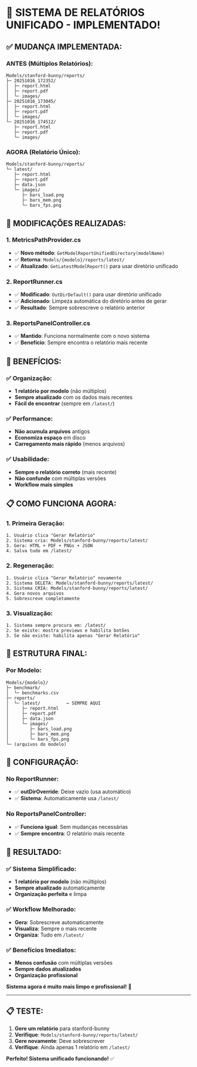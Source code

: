 # 🎯 SISTEMA DE RELATÓRIOS UNIFICADO - IMPLEMENTADO!

## ✅ **MUDANÇA IMPLEMENTADA:**

### **ANTES (Múltiplos Relatórios):**
```
Models/stanford-bunny/reports/
├─ 20251016_172352/
│  ├─ report.html
│  ├─ report.pdf
│  └─ images/
├─ 20251016_173045/
│  ├─ report.html
│  ├─ report.pdf
│  └─ images/
└─ 20251016_174512/
   ├─ report.html
   ├─ report.pdf
   └─ images/
```

### **AGORA (Relatório Único):**
```
Models/stanford-bunny/reports/
└─ latest/
   ├─ report.html
   ├─ report.pdf
   ├─ data.json
   └─ images/
      ├─ bars_load.png
      ├─ bars_mem.png
      └─ bars_fps.png
```

## 🔧 **MODIFICAÇÕES REALIZADAS:**

### **1. MetricsPathProvider.cs**
- ✅ **Novo método**: `GetModelReportUnifiedDirectory(modelName)`
- ✅ **Retorna**: `Models/{modelo}/reports/latest/`
- ✅ **Atualizado**: `GetLatestModelReport()` para usar diretório unificado

### **2. ReportRunner.cs**
- ✅ **Modificado**: `OutDirDefault()` para usar diretório unificado
- ✅ **Adicionado**: Limpeza automática do diretório antes de gerar
- ✅ **Resultado**: Sempre sobrescreve o relatório anterior

### **3. ReportsPanelController.cs**
- ✅ **Mantido**: Funciona normalmente com o novo sistema
- ✅ **Benefício**: Sempre encontra o relatório mais recente

## 🚀 **BENEFÍCIOS:**

### **✅ Organização:**
- **1 relatório por modelo** (não múltiplos)
- **Sempre atualizado** com os dados mais recentes
- **Fácil de encontrar** (sempre em `/latest/`)

### **✅ Performance:**
- **Não acumula arquivos** antigos
- **Economiza espaço** em disco
- **Carregamento mais rápido** (menos arquivos)

### **✅ Usabilidade:**
- **Sempre o relatório correto** (mais recente)
- **Não confunde** com múltiplas versões
- **Workflow mais simples**

## 📋 **COMO FUNCIONA AGORA:**

### **1. Primeira Geração:**
```
1. Usuário clica "Gerar Relatório"
2. Sistema cria: Models/stanford-bunny/reports/latest/
3. Gera: HTML + PDF + PNGs + JSON
4. Salva tudo em /latest/
```

### **2. Regeneração:**
```
1. Usuário clica "Gerar Relatório" novamente
2. Sistema DELETA: Models/stanford-bunny/reports/latest/
3. Sistema CRIA: Models/stanford-bunny/reports/latest/
4. Gera novos arquivos
5. Sobrescreve completamente
```

### **3. Visualização:**
```
1. Sistema sempre procura em: /latest/
2. Se existe: mostra previews e habilita botões
3. Se não existe: habilita apenas "Gerar Relatório"
```

## 🎯 **ESTRUTURA FINAL:**

### **Por Modelo:**
```
Models/{modelo}/
├─ benchmark/
│  └─ benchmarks.csv
├─ reports/
│  └─ latest/          ← SEMPRE AQUI
│     ├─ report.html
│     ├─ report.pdf
│     ├─ data.json
│     └─ images/
│        ├─ bars_load.png
│        ├─ bars_mem.png
│        └─ bars_fps.png
└─ (arquivos do modelo)
```

## 🔧 **CONFIGURAÇÃO:**

### **No ReportRunner:**
- ✅ **outDirOverride**: Deixe vazio (usa automático)
- ✅ **Sistema**: Automaticamente usa `/latest/`

### **No ReportsPanelController:**
- ✅ **Funciona igual**: Sem mudanças necessárias
- ✅ **Sempre encontra**: O relatório mais recente

## 🎉 **RESULTADO:**

### **✅ Sistema Simplificado:**
- **1 relatório por modelo** (não múltiplos)
- **Sempre atualizado** automaticamente
- **Organização perfeita** e limpa

### **✅ Workflow Melhorado:**
- **Gera**: Sobrescreve automaticamente
- **Visualiza**: Sempre o mais recente
- **Organiza**: Tudo em `/latest/`

### **✅ Benefícios Imediatos:**
- **Menos confusão** com múltiplas versões
- **Sempre dados atualizados**
- **Organização profissional**

**Sistema agora é muito mais limpo e profissional!** 🚀

---

## 📋 **TESTE:**

1. **Gere um relatório** para stanford-bunny
2. **Verifique**: `Models/stanford-bunny/reports/latest/`
3. **Gere novamente**: Deve sobrescrever
4. **Verifique**: Ainda apenas 1 relatório em `/latest/`

**Perfeito! Sistema unificado funcionando!** ✅
